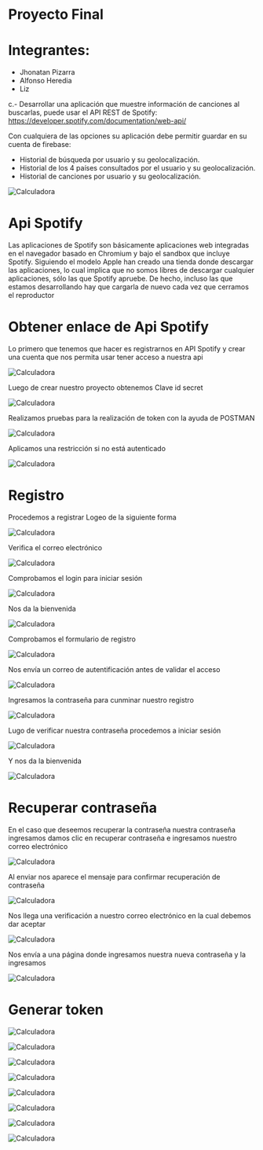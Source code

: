 # Proyecto Final

# Integrantes:
- Jhonatan Pizarra
- Alfonso Heredia
- Liz 

c.- Desarrollar una aplicación que muestre información de canciones al buscarlas, puede usar
el API REST de Spotify: https://developer.spotify.com/documentation/web-api/

Con cualquiera de las opciones su aplicación debe permitir guardar en su cuenta de firebase:
- Historial de búsqueda por usuario y su geolocalización.
- Historial de los 4 países consultados por el usuario y su geolocalización.
- Historial de canciones por usuario y su geolocalización.

![Calculadora](https://github.com/Aheredia05/Calculadora-mejorada/blob/master/topicos/spotify-logo.png)

# Api Spotify

Las aplicaciones de Spotify son básicamente aplicaciones web integradas en el navegador basado en Chromium y bajo el sandbox que incluye Spotify. Siguiendo el modelo Apple han creado una tienda donde descargar las aplicaciones, lo cual implica que no somos libres de descargar cualquier aplicaciones, sólo las que Spotify apruebe. De hecho, incluso las que estamos desarrollando hay que cargarla de nuevo cada vez que cerramos el reproductor

# Obtener enlace de Api Spotify
Lo primero que tenemos que hacer es registrarnos en API Spotify y crear una cuenta que nos permita usar tener acceso a nuestra api

![Calculadora](https://github.com/Aheredia05/Calculadora-mejorada/blob/master/topicos/1.png)

Luego de crear nuestro proyecto obtenemos Clave id secret

![Calculadora](https://github.com/Aheredia05/Calculadora-mejorada/blob/master/topicos/a.png)

Realizamos pruebas para la realización de token con la ayuda de POSTMAN

![Calculadora](https://github.com/Aheredia05/Calculadora-mejorada/blob/master/topicos/2.png)

Aplicamos una restricción si no está autenticado

![Calculadora](https://github.com/Aheredia05/Calculadora-mejorada/blob/master/topicos/3.png)

# Registro

Procedemos a registrar Logeo de la siguiente forma

![Calculadora](https://github.com/Aheredia05/Calculadora-mejorada/blob/master/topicos/4.png)

Verifica el correo electrónico

![Calculadora](https://github.com/Aheredia05/Calculadora-mejorada/blob/master/topicos/5.png)

Comprobamos el login para iniciar sesión 

![Calculadora](https://github.com/Aheredia05/Calculadora-mejorada/blob/master/topicos/6.png)

Nos da la bienvenida 

![Calculadora](https://github.com/Aheredia05/Calculadora-mejorada/blob/master/topicos/7.png)

Comprobamos el formulario de registro

![Calculadora](https://github.com/Aheredia05/Calculadora-mejorada/blob/master/topicos/8.png)

Nos envía un correo de autentificación antes de validar el acceso 

![Calculadora](https://github.com/Aheredia05/Calculadora-mejorada/blob/master/topicos/9.png)

Ingresamos la contraseña para cunminar nuestro registro

![Calculadora](https://github.com/Aheredia05/Calculadora-mejorada/blob/master/topicos/10.png)

Lugo de verificar nuestra contraseña procedemos a iniciar sesión 

![Calculadora](https://github.com/Aheredia05/Calculadora-mejorada/blob/master/topicos/11.png)

Y nos da la bienvenida

![Calculadora](https://github.com/Aheredia05/Calculadora-mejorada/blob/master/topicos/12.png)

# Recuperar contraseña

En el caso que deseemos recuperar la contraseña nuestra contraseña ingresamos damos clic en recuperar contraseña e ingresamos nuestro correo electrónico 

![Calculadora](https://github.com/Aheredia05/Calculadora-mejorada/blob/master/topicos/13.png)


Al enviar nos aparece el mensaje para confirmar recuperación de contraseña

![Calculadora](https://github.com/Aheredia05/Calculadora-mejorada/blob/master/topicos/14.png)

Nos llega una verificación a nuestro correo electrónico en la cual debemos dar aceptar

![Calculadora](https://github.com/Aheredia05/Calculadora-mejorada/blob/master/topicos/15.png)

Nos envía a una página donde ingresamos nuestra nueva contraseña y la ingresamos

![Calculadora](https://github.com/Aheredia05/Calculadora-mejorada/blob/master/topicos/16.png)

# Generar token

![Calculadora](https://github.com/Aheredia05/Calculadora-mejorada/blob/master/topicos/17.png)


![Calculadora](https://github.com/Aheredia05/Calculadora-mejorada/blob/master/topicos/18.png)


![Calculadora](https://github.com/Aheredia05/Calculadora-mejorada/blob/master/topicos/199.png)


![Calculadora](https://github.com/Aheredia05/Calculadora-mejorada/blob/master/topicos/20.png)


![Calculadora](https://github.com/Aheredia05/Calculadora-mejorada/blob/master/topicos/21.png)


![Calculadora](https://github.com/Aheredia05/Calculadora-mejorada/blob/master/topicos/22.png)


![Calculadora](https://github.com/Aheredia05/Calculadora-mejorada/blob/master/topicos/23.png)

![Calculadora](https://github.com/Aheredia05/Calculadora-mejorada/blob/master/topicos/24.png)
